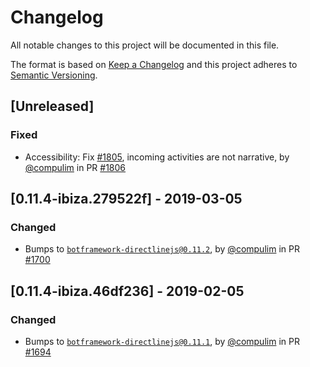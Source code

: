 # Changelog

All notable changes to this project will be documented in this file.

The format is based on [Keep a Changelog](http://keepachangelog.com/en/1.0.0/)
and this project adheres to [Semantic Versioning](http://semver.org/spec/v2.0.0.html).

<!-- CHANGELOG line template
### Added/Changed/Removed
- Added something, by [@johndoe](https://github.com/johndoe), in PR [#XXX](https://github.com/Microsoft/BotFramework-WebChat/pull/XXX)

### Changed (for dependency bumps)
- `core`: Bumps to [`abc@1.2.3`](https://npmjs.com/package/abc/), in PR [#XXX](https://github.com/Microsoft/BotFramework-WebChat/pull/XXX)

### Fixed
- Fix [#XXX](https://github.com/Microsoft/BotFramework-WebChat/issues/XXX). Patched something, by [@johndoe](https://github.com/johndoe) in PR [#XXX](https://github.com/Microsoft/BotFramework-WebChat/pull/XXX)
-->

## [Unreleased]

### Fixed
- Accessibility: Fix [#1805](https://github.com/Microsoft/BotFramework-WebChat/issues/1805), incoming activities are not narrative, by [@compulim](https://github.com/compulim) in PR [#1806](https://github.com/Microsoft/BotFramework-WebChat/pulls/1806)

## [0.11.4-ibiza.279522f] - 2019-03-05

### Changed

- Bumps to [`botframework-directlinejs@0.11.2`](https://npmjs.com/package/botframework-directlinejs/), by [@compulim](https://github.com/compulim) in PR [#1700](https://github.com/Microsoft/BotFramework-WebChat/pull/1700)

## [0.11.4-ibiza.46df236] - 2019-02-05

### Changed
- Bumps to [`botframework-directlinejs@0.11.1`](https://npmjs.com/package/botframework-directlinejs/), by [@compulim](https://github.com/compulim) in PR [#1694](https://github.com/Microsoft/BotFramework-WebChat/pull/1694)
